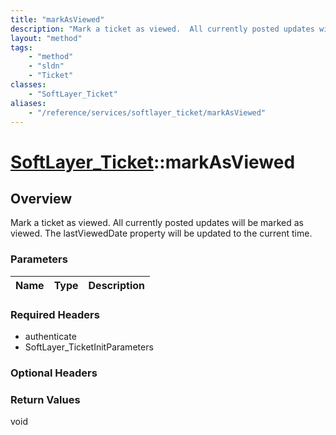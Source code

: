 ```yaml
---
title: "markAsViewed"
description: "Mark a ticket as viewed.  All currently posted updates will be marked as viewed. The lastViewedDate property will be upd... "
layout: "method"
tags:
    - "method"
    - "sldn"
    - "Ticket"
classes:
    - "SoftLayer_Ticket"
aliases:
    - "/reference/services/softlayer_ticket/markAsViewed"
---
```

# [SoftLayer_Ticket](/reference/services/SoftLayer_Ticket)::markAsViewed




## Overview 
Mark a ticket as viewed.  All currently posted updates will be marked as viewed. The lastViewedDate property will be updated to the current time. 

### Parameters 
|Name | Type | Description |
| --- | --- | --- |


### Required Headers
* authenticate
* SoftLayer_TicketInitParameters

### Optional Headers

### Return Values
void


